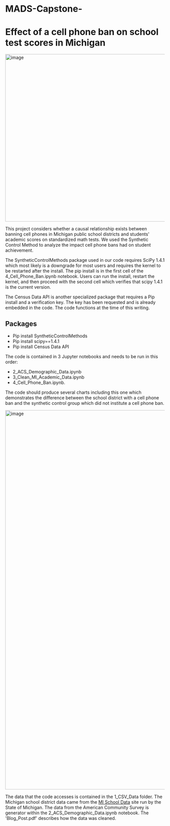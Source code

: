 # MADS-Capstone-
# Effect of a cell phone ban on school test scores in Michigan 

<img width="528" alt="image" src="https://user-images.githubusercontent.com/55987309/185806732-8d48438a-fd98-4c36-a416-ebac15db1e3f.png">

This project considers whether a causal relationship exists between banning cell phones in Michigan public school districts and students' academic scores on standardized math tests. We used the Synthetic Control Method to analyze the impact cell phone bans had on student achievement. 

The SyntheticControlMethods package used in our code requires SciPy 1.4.1 which most likely is a downgrade for most users and requires the kernel to be restarted after the install. The pip install is in the first cell of the 4_Cell_Phone_Ban.ipynb notebook. Users can run the install, restart the kernel, and then proceed with the second cell which verifies that scipy 1.4.1 is the current version.

The Census Data API is another specialized package that requires a Pip install and a verification key. The key has been requested and is already embedded in the code. The code functions at the time of this writing.

## Packages

* Pip install SyntheticControlMethods
* Pip install scipy==1.4.1
* Pip install Census Data API

The code is contained in 3 Jupyter notebooks and needs to be run in this order: 
* 2_ACS_Demographic_Data.ipynb
* 3_Clean_MI_Academic_Data.ipynb
* 4_Cell_Phone_Ban.ipynb. 

The code should produce several charts including this one which demonstrates the difference between the school district with a cell phone ban and the synthetic control group which did not institute a cell phone ban.

<img width="1196" alt="image" src="https://user-images.githubusercontent.com/55987309/186026354-f2e0ea19-30b8-48c2-95a5-a5fb81e3a915.png">

The data that the code accesses is contained in the 1_CSV_Data folder. The Michigan school district data came from the [MI School Data](https://www.mischooldata.org/k-12-data-files/) site run by the State of Michigan. The data from the American Community Survey is generator within the 2_ACS_Demographic_Data.ipynb notebook. The 'Blog_Post.pdf' describes how the data was cleaned.
